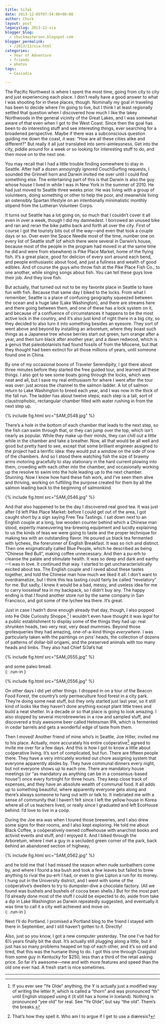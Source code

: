 ```yaml
---
title: Siʔaɫ
date: 2013-12-05T07:54:00+00:00
author: Chuck
layout: post
legacyslug: 2013-12-sia
blogger_blog:
  - chuckmasterson.blogspot.com
blogger_permalink:
  - /2013/12/sia.html
categories:
  - Year of Adventure
  - friends
  - photos
tags:
  - Cascadia

---
```


The Pacific Northwest is where I spent the most time, going from city to city
and just experiencing each place. I don’t really have a good answer to
what I was shooting for in these places, though. Nominally my goal in traveling
has been to decide where I’m going to live, but I think I at least
regionally settled that question when I discovered how much I like the lakey
Northwoods in the general vicinity of the Great Lakes, and I was somewhat aware
of that even when I got to the West Coast. Since then the goal has been to do
interesting stuff and see interesting things, ever searching for a broadened
perspective. Maybe if there was a subconscious question guiding me down the
coast, it was: “How are all these cities alike and different?” But
really it all just translated into semi-aimlessness. Get into the city, piddle
around for a week or so looking for interesting stuff to do, and then move on
to the next one. 


You may recall that I had a little trouble finding somewhere to stay in
Seattle. After half a dozen annoyingly ignored CouchSurfing requests, I
sounded the Grinnell horn and Darwin invited me over until I could find
something else. The entertaining part of this is that Darwin is also the guy
whose house I lived in while I was in New York in the summer of 2010. He had
just moved to Seattle three weeks prior. He was living with a group of
volunteers, doing something or other to help the poor, and meanwhile living
an ostensibly Spartan lifestyle on an intentionally minimalistic monthly
stipend from the Lutheran Volunteer Corps. 


It turns out Seattle has a lot going on, so much that I
couldn’t cover it all even in over a week, though I did my damnedest. I
borrowed an unused bike and ran and reran the bike paths back and forth all
over the city. First of course I got the touristy bits out of the way—and
even that took a couple days or so. Over even the Space Needle most of the
time, number one on every list of Seattle stuff (of which there were several
in Darwin’s house, because most of the people in the program had moved
in at the same time he did and were from elsewhere) is Pike Place Market,
home of the flying fish. It’s a great place, good for delicion of every
sort around each bend, and people enthusiastic about food, and just a
fullness and wealth of good edibles. And of course the guys who throw fish at
the Pike Place Fish Co., to one another, while singing songs about fish. You
can tell these guys love their job. And they love fish. 


But actually, that turned out not to be my favorite place in Seattle to
have fun with fish. Because that same day I biked to the locks. From what I
remember, Seattle is a place of confusing geography squeezed between the
ocean and a huge lake (Lake Washington), and there are streams here and there
going between them, and one of these has a lock system on it, and because of
a confluence of circumstances it happens to be the most active lock in the
country, and it’s also just kind of right there in a big city, so they
decided to also turn it into something besides an eyesore. They sort of went
above and beyond by installing an arboretum, where they boast such things as
a Japanese tree whose berries start out green, turn orange after a year, and
then turn black after another year; and a dawn redwood, which is a genus that
paleobotanists had found fossils of from the Miocene, but that they thought
had been extinct for all those millions of years, until someone found one in
China. 


By one of my occasional boons of Traveler Serendipity, I got there
about three minutes before they started the free guided tour, and learned all
these things. I also got to see some boats going through the locks, which was
neat and all, but I save my real enthusiasm for where I went after the tour
was over: just across the channel to the salmon ladder. A lot of salmon
return to Lake Washington to breed each year, and I was now in the thick of
the fall run.  The ladder has about twelve steps; each step is a tall, sort
of claustrophobic, rectangular chamber filled with water rushing in from the
next step up. 



{% include fig.html src="SAM_0548.jpg" %}

There’s a hole in the bottom of each chamber that leads to the next step, 
so the fish can swim through that, or they can jump over the top, which
isn’t nearly as popular. While they make up their minds, they can chill
out a little while in the chamber and take a breather. Now, all that would be
all well and good but pretty hard to see, except that some brilliant engineer
assigned to the project had a terrific idea: they would put a window on the
side of one of the chambers. And so I stood there watching fish the size of
brawny arms motoring gracefully to stay stationary in the hard current plowing
into them, crowding with each other into the chamber, and occasionally working
up the resolve to swim into the hole leading up to the next chamber. Stunning.
Now I know how hard these fish work, and I’ve seen them alive and
thriving, working on fulfilling the purpose created for them by all the salmon
leading back to the beginning of salmonkind. 



{% include fig.html src="SAM_0546.jpg" %}

And that also happened to be the day I discovered real good tea. It was just 
after I’d left Pike Place Market: before I could get out of the area, I
got caught short by a sign saying <span class="small-caps">Free
Tea Tastings</span>. I sat down next to an English couple at a long, low
wooden counter behind which a Chinese man stood, expertly maneuvering
tea-brewing equipment and lucidly explaining to us the kinds of teas we were
going to taste and the proper technique for making tea with an outstanding
flavor. He poured us black tea fermented with lychees, the forerunner of
English Breakfast. It was so rich and distinct. Then one enigmatically called
Blue People, which he described as being “Chinese Red Bull”, making
coffee unnecessary. And then a pu-erh to cleanse the palate and stimulate
health. It was so deep and dark and earthy—I was in love.  It continued that
way. I started to get uncharacteristically excited about tea.  The English
couple and I raved about these tastes together, and told the Chinese man how
much we liked it all. I don’t want to overdramatize, but I think this tea
tasting could fairly be called “revelatory” for me. But sadly, I
knew it would be a bad, messy, and useless idea for me to carry looseleaf tea
in my backpack, so I didn’t buy any. The happy ending is that I found
another store run by the same company in San Francisco, and got some of the
lychee tea there. It’s great. 


Just in case I hadn’t done enough already that day, though, I also popped
into Þe Olde Curiosity Shoppe.[^1] I wouldn’t even have thought it was
*legal* for a public establishment to display some of the things they had up:
real shrunken heads, two very real, very dead mummies.  Beyond those
grotesqueries they had amazing, one-of-a-kind things *everywhere*. I was
particularly taken with the paintings on pins’ heads, the collection of
dozens of patterns of dollar-bill origami, and the preserved animals with too
many heads and limbs. They also had Chief Siʔaɫ’s hat 



{% include fig.html src="SAM_0555.jpg" %}

and some paleo bread.  
{: .run-in }


{% include fig.html src="SAM_0556.jpg" %}

On other days I did yet other things. I dropped in on a tour of the 
Beacon Food Forest, the country’s only permaculture food forest in a
city park. They’re doing some neat stuff, but they only started just
last year, so it still kind of looks like they haven’t done anything
except plant little trees and build a neat shelter. In a decade or so that
place is going to look amazing. I also stopped by several microbreweries in a
row and sampled stuff, and discovered a truly awesome beer called Helmsman
IPA, which is fermented in cedar barrels and gets a wonderful edge of taste
from them.

Then I moved! Another friend of mine who’s in Seattle, Joe Hiller,
invited me to his place. Actually, more accurately his entire coöperative[^2]
agreed to invite me over for a few days. And this is how I got to know a little
about coöperative living. It’s sort of complicated, but fun. There are
fifteen people there. They have a very intricately worked out chore assigning
system that everyone apparently abides by. They have communal dinners every
night, but not everyone shows up to each one. There are mandatory house
meetings (or “as mandatory as anything can be in a consensus-based
house”) once every fortnight for three hours. They keep close track of
expenses, and they have an absolute wealth of communal food. It all adds up to
something beautiful, where apparently everyone gets along and there’s
always someone to hang out with or talk to. It inebriated me with a sense of
community that I haven’t felt since I left the yellow house in Korea
where all of us teachers lived, or really since I graduated and left EcoHouse
behind. I’d love to live in a coöp.

During the Joe era was when I toured those breweries, and I also drew some
signs for their rooms, and I also kept exploring. He told me about Black
Coffee, a coöperatively owned coffeehouse with anarchist books and activist
events and stuff, and I enjoyed it. And I biked through the Arboretum, where I
met a guy in a secluded green corner of the park, back behind an abandoned
section of highway, 


{% include fig.html src="SAM_0562.jpg" %}

and he told me that I had missed the season when nude sunbathers come by, and 
where I found a tea bush and took a few leaves but failed to brew anything to
rival the pu-erh I had, or even to give Lipton a run for its money. I hung out
in the University district, and I went with some of the coöperative’s
dwellers to try to dumpster-dive a chocolate factory. (All we found was bushels
and bushels of cocoa bean shells.) But for the most part I’d already done
most of the stuff I could be expected to do, aside from take a dip in Lake
Washington as Darwin repeatedly suggested, and eventually it was time to call
it a city well achieved and move on.  
{: .run-in }

Next I’ll do Portland. I promised a Portland blog to the friend I stayed
with there in September, and I still haven’t gotten to it. Directly!

Also, just so you know, I got a new computer yesterday. The one I’ve had
for 6½ years finally bit the dust. It’s actually still plugging along a
little, but it just has so many problems heaped on top of each other, and
it’s so old and tired, that this was the humane thing to do. I got this
one through Craigslist from some guy in Kentucky for $250, less than a third of
the retail asking price. So far it’s awesome—new and with more features
and speed than the old one ever had. A fresh start is nice sometimes. 

* * *

[^1]: If you ever see “Ye Olde” anything, the Y is actually just a
    modified way of writing the letter Þ, which is called a “thorn” and
    was pronounced “th” until English stopped using it (it still has a
    home in Iceland). Nothing is pronounced “yee old” for real. See
    “Ye Olde”, but say “the old”. Them’s the breaks.
[^2]: That’s how they spell it. Who am I to argue if I get to use a
    diæresis?
